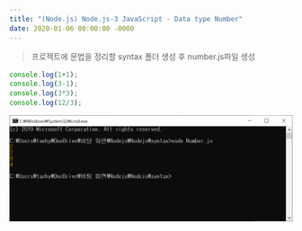 ```yaml
---
title: "(Node.js) Node.js-3 JavaScript - Data type Number"
date: 2020-01-06 00:00:00 -0000
---
```


> 프로젝트에 문법을 정리할 syntax 폴더 생성 후 number.js파일 생성

```js
console.log(1+1);
console.log(3-1);
console.log(3*3);
console.log(12/3);
```

![](/file/image/Nodejs-3_image.png)